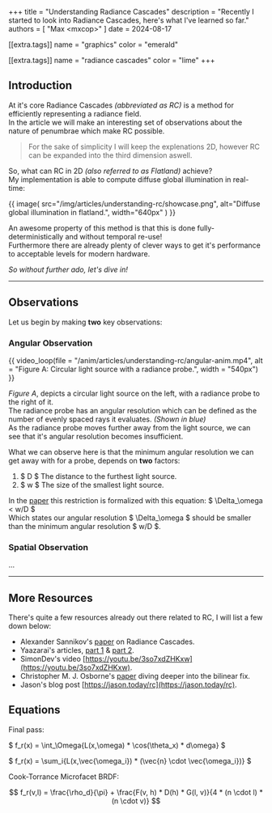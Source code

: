+++
title = "Understanding Radiance Cascades"
description = "Recently I started to look into Radiance Cascades, here's what I've learned so far."
authors = [ "Max &lt;mxcop&gt;" ]
date = 2024-08-17

[[extra.tags]]
name = "graphics"
color = "emerald"

[[extra.tags]]
name = "radiance cascades"
color = "lime"
+++

## Introduction

At it's core Radiance Cascades *(abbreviated as RC)* is a method for efficiently representing a <span class="highlight">radiance field</span>.  
In the article we will make an interesting set of observations about the nature of penumbrae which make RC possible.

> For the sake of simplicity I will keep the explenations 2D, however RC can be expanded into the third dimension aswell.

So, what can RC in 2D *(also referred to as Flatland)* achieve?  
My implementation is able to compute <span class="highlight">diffuse global illumination</span> in real-time:

{{ image(
    src="/img/articles/understanding-rc/showcase.png", alt="Diffuse global illumination in flatland.",
    width="640px"
) }}

An awesome property of this method is that this is done <span class="highlight">fully-deterministically</span> and without temporal re-use!  
Furthermore there are already plenty of clever ways to get it's performance to acceptable levels for modern hardware.

*So without further ado, let's dive in!*

---

## Observations

Let us begin by making **two** key observations:

### Angular Observation

{{ video_loop(file = "/anim/articles/understanding-rc/angular-anim.mp4", alt = "Figure A: Circular light source with a radiance probe.", width = "540px") }}

*Figure A*, depicts a <span class="highlight">circular light source</span> on the left, with a radiance probe to the right of it.  
The radiance probe has an angular resolution which can be defined as the number of evenly spaced rays it evaluates. *(Shown in blue)*  
As the radiance probe moves <span class="highlight">further away</span> from the light source, we can see that it's <span class="highlight">angular resolution</span> becomes insufficient.

What we can observe here is that the minimum angular resolution we can get away with for a probe, depends on **two** factors:
1. $ D $ The <span class="highlight">distance</span> to the furthest light source.
2. $ w $ The <span class="highlight">size</span> of the smallest light source.

In the [paper](https://github.com/Raikiri/RadianceCascadesPaper) this restriction is formalized with this equation: $ \Delta_\omega < w/D $  
Which states our angular resolution $ \Delta_\omega $ should be smaller than the <span class="highlight">minimum angular resolution</span> $ w/D $.

### Spatial Observation

...

---

## More Resources

There's quite a few resources already out there related to RC, I will list a few down below:
- Alexander Sannikov's [paper](https://github.com/Raikiri/RadianceCascadesPaper) on Radiance Cascades.
- Yaazarai's articles, [part 1](https://mini.gmshaders.com/p/radiance-cascades) & [part 2](https://mini.gmshaders.com/p/radiance-cascades2).
- SimonDev's video [https://youtu.be/3so7xdZHKxw](https://youtu.be/3so7xdZHKxw).
- Christopher M. J. Osborne's [paper](https://arxiv.org/abs/2408.14425) diving deeper into the bilinear fix.
- Jason's blog post [https://jason.today/rc](https://jason.today/rc).

## Equations

Final pass:

$ f_r(x) = \int_\Omega{L(x,\omega) * \cos(\theta_x) * d\omega} $

$ f_r(x) = \sum_i{L(x,\vec{\omega_i}) * (\vec{n} \cdot \vec{\omega_i})} $

Cook-Torrance Microfacet BRDF:

$$ f_r(v,l) = \frac{\rho_d}{\pi} + \frac{F(v, h) * D(h) * G(l, v)}{4 * (n \cdot l) * (n \cdot v)} $$

